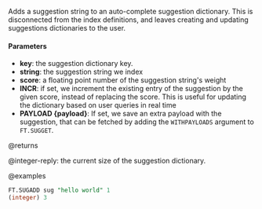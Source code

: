 Adds a suggestion string to an auto-complete suggestion dictionary. This is disconnected from the
index definitions, and leaves creating and updating suggestions dictionaries to the user.

#### Parameters

- **key**: the suggestion dictionary key.
- **string**: the suggestion string we index
- **score**: a floating point number of the suggestion string's weight
- **INCR**: if set, we increment the existing entry of the suggestion by the given score, instead of
  replacing the score. This is useful for updating the dictionary based on user queries in real time
- **PAYLOAD {payload}**: If set, we save an extra payload with the suggestion, that can be fetched by
  adding the `WITHPAYLOADS` argument to `FT.SUGGET`.

@returns

@integer-reply: the current size of the suggestion dictionary.

@examples

```sql
FT.SUGADD sug "hello world" 1
(integer) 3
```